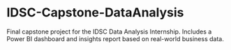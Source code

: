 # IDSC-Capstone-DataAnalysis
Final capstone project for the IDSC Data Analysis Internship. Includes a Power BI dashboard and insights report based on real-world business data.
